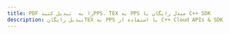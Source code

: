 ---title: PDF را به  تبدیل کنیدPPS، TEX به PPS مبدل رایگان یا C++ SDKdescription: تبدیل رایگانTEX به PPS با استفاده از C++ Cloud APIs & SDK همچنین اسناد PDF را در Cloud ایجاد، ویرایش و رندر کنید.---